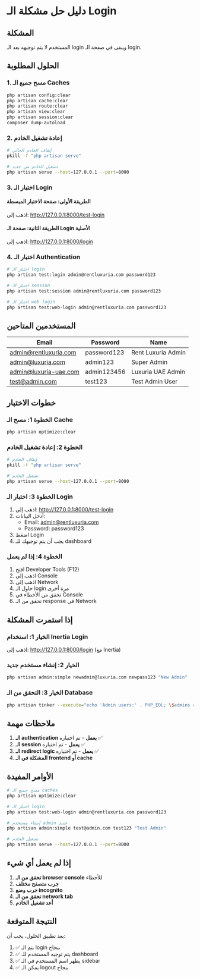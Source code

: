 # دليل حل مشكلة الـ Login

## المشكلة
المستخدم لا يتم توجيهه بعد الـ login ويبقى في صفحة الـ login.

## الحلول المطلوبة

### 1. مسح جميع الـ Caches
```bash
php artisan config:clear
php artisan cache:clear
php artisan route:clear
php artisan view:clear
php artisan session:clear
composer dump-autoload
```

### 2. إعادة تشغيل الخادم
```bash
# إيقاف الخادم الحالي
pkill -f "php artisan serve"

# تشغيل الخادم من جديد
php artisan serve --host=127.0.0.1 --port=8000
```

### 3. اختبار الـ Login

#### الطريقة الأولى: صفحة الاختبار المبسطة
اذهب إلى: http://127.0.0.1:8000/test-login

#### الطريقة الثانية: صفحة الـ Login الأصلية
اذهب إلى: http://127.0.0.1:8000/login

### 4. اختبار الـ Authentication
```bash
# اختبار الـ login
php artisan test:login admin@rentluxuria.com password123

# اختبار الـ session
php artisan test:session admin@rentluxuria.com password123

# اختبار الـ web login
php artisan test:web-login admin@rentluxuria.com password123
```

## المستخدمين المتاحين

| Email | Password | Name |
|-------|----------|------|
| admin@rentluxuria.com | password123 | Rent Luxuria Admin |
| admin@luxuria.com | admin123 | Super Admin |
| admin@luxuria-uae.com | admin123456 | Luxuria UAE Admin |
| test@admin.com | test123 | Test Admin User |

## خطوات الاختبار

### الخطوة 1: مسح الـ Cache
```bash
php artisan optimize:clear
```

### الخطوة 2: إعادة تشغيل الخادم
```bash
# إيقاف الخادم
pkill -f "php artisan serve"

# تشغيل الخادم
php artisan serve --host=127.0.0.1 --port=8000
```

### الخطوة 3: اختبار الـ Login
1. اذهب إلى: http://127.0.0.1:8000/test-login
2. أدخل البيانات:
   - Email: admin@rentluxuria.com
   - Password: password123
3. اضغط Login
4. يجب أن يتم توجيهك للـ dashboard

### الخطوة 4: إذا لم يعمل
1. افتح Developer Tools (F12)
2. اذهب إلى Console
3. اذهب إلى Network
4. حاول الـ login مرة أخرى
5. تحقق من الأخطاء في Console
6. تحقق من الـ response في Network

## إذا استمرت المشكلة

### الخيار 1: استخدام Inertia Login
اذهب إلى: http://127.0.0.1:8000/login (مع Inertia)

### الخيار 2: إنشاء مستخدم جديد
```bash
php artisan admin:simple newadmin@luxuria.com newpass123 "New Admin"
```

### الخيار 3: التحقق من الـ Database
```bash
php artisan tinker --execute="echo 'Admin users:' . PHP_EOL; \$admins = App\Models\User::where('role', 'admin')->get(); foreach(\$admins as \$admin) { echo \$admin->email . ' - ' . \$admin->name . PHP_EOL; }"
```

## ملاحظات مهمة

1. **الـ authentication يعمل** - تم اختباره ✅
2. **الـ session يعمل** - تم اختباره ✅
3. **الـ redirect logic يعمل** - تم اختباره ✅
4. **المشكلة في الـ frontend أو cache**

## الأوامر المفيدة

```bash
# مسح جميع الـ caches
php artisan optimize:clear

# اختبار الـ login
php artisan test:web-login admin@rentluxuria.com password123

# إنشاء مستخدم admin جديد
php artisan admin:simple test@admin.com test123 "Test Admin"

# تشغيل الخادم
php artisan serve --host=127.0.0.1 --port=8000
```

## إذا لم يعمل أي شيء

1. **تحقق من الـ browser console** للأخطاء
2. **جرب متصفح مختلف**
3. **جرب وضع incognito**
4. **تحقق من الـ network tab**
5. **أعد تشغيل الخادم**

## النتيجة المتوقعة

بعد تطبيق الحلول، يجب أن:
1. ✅ يتم الـ login بنجاح
2. ✅ يتم توجيه المستخدم للـ dashboard
3. ✅ يظهر اسم المستخدم في الـ sidebar
4. ✅ يمكن الـ logout بنجاح
